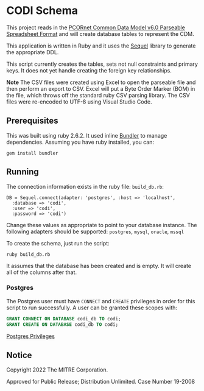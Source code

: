 # CODI Schema
This project reads in the [PCORnet Common Data Model v6.0 Parseable Spreadsheet Format](https://pcornet.org/wp-content/uploads/2021/11/2021_11_29_PCORnet_Common_Data_Model_v6dot0_parseable.xlsx) and will create database tables to represent the CDM.

This application is written in Ruby and it uses the [Sequel](http://sequel.jeremyevans.net/index.html) library to generate the appropriate DDL.

This script currently creates the tables, sets not null constraints and primary keys. It does not yet handle creating the foreign key relationships.

**Note** The CSV files were created using Excel to open the parseable file and then perform an export to CSV. Excel will put a Byte Order Marker (BOM) in the file, which throws off the standard ruby CSV parsing library. The CSV files were re-encoded to UTF-8 using Visual Studio Code.

## Prerequisites

This was built using ruby 2.6.2. It used inline [Bundler](https://bundler.io/) to manage dependencies. Assuming you have ruby installed, you can:

    gem install bundler

## Running

The connection information exists in the ruby file: `build_db.rb`:
```
DB = Sequel.connect(adapter: 'postgres', :host => 'localhost',
  :database => 'codi',
  :user => 'codi',
  :password => 'codi')
```
Change these values as appropriate to point to your database instance. The following adapters should be supported: `postgres`, `mysql`, `oracle`, `mssql`


To create the schema, just run the script:

    ruby build_db.rb

It assumes that the database has been created and is empty. It will create all of the columns after that.

### Postgres

The Postgres user must have `CONNECT` and `CREATE` privileges in order for this script to run successfully. A user can be granted these scopes with:

```sql
GRANT CONNECT ON DATABASE codi_db TO codi;
GRANT CREATE ON DATABASE codi_db TO codi;
```

[Postgres Privileges](https://www.postgresql.org/docs/current/ddl-priv.html)

## Notice

Copyright 2022 The MITRE Corporation.

Approved for Public Release; Distribution Unlimited. Case Number 19-2008

